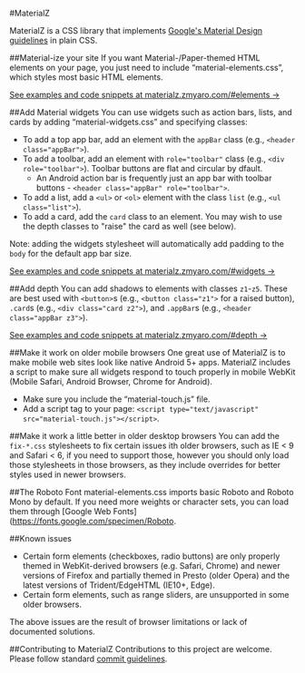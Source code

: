 #MaterialZ

MaterialZ is a CSS library that implements [Google's Material Design guidelines](http://google.com/design) in plain CSS.


##Material-ize your site
If you want Material-/Paper-themed HTML elements on your page, you just need to include “material-elements.css”, which styles most basic HTML elements.

[See examples and code snippets at materialz.zmyaro.com/#elements →](https://materialz.zmyaro.com/#elements)

##Add Material widgets
You can use widgets such as action bars, lists, and cards by adding “material-widgets.css” and specifying classes:
* To add a top app bar, add an element with the `appBar` class (e.g., `<header class="appBar">`).
* To add a toolbar, add an element with `role="toolbar"` class (e.g., `<div role="toolbar">`).  Toolbar buttons are flat and circular by dfault.
  - An Android action bar is frequently just an app bar with toolbar buttons - `<header class="appBar" role="toolbar">`.
* To add a list, add a `<ul>` or `<ol>` element with the class `list` (e.g., `<ul class="list">`).
* To add a card, add the `card` class to an element.  You may wish to use the depth classes to "raise" the card as well (see below).

Note: adding the widgets stylesheet will automatically add padding to the `body` for the default app bar size.

[See examples and code snippets at materialz.zmyaro.com/#widgets →](https://materialz.zmyaro.com/#widgets)

##Add depth
You can add shadows to elements with classes `z1`-`z5`.  These are best used with `<button>`s (e.g., `<button class="z1">` for a raised button), `.card`s (e.g., `<div class="card z2">`), and `.appBar`s (e.g., `<header class="appBar z3">`).

[See examples and code snippets at materialz.zmyaro.com/#depth →](https://materialz.zmyaro.com/#depth)

##Make it work on older mobile browsers
One great use of MaterialZ is to make mobile web sites look like native Android 5+ apps.  MaterialZ includes a script to make sure all widgets respond to touch properly in mobile WebKit (Mobile Safari, Android Browser, Chrome for Android).
* Make sure you include the “material-touch.js” file.
* Add a script tag to your page: `<script type="text/javascript" src="material-touch.js"></script>`.

##Make it work a little better in older desktop browsers
You can add the `fix-*.css` stylesheets to fix certain issues ith older browsers, such as IE < 9 and Safari < 6, if you need to support those, however you should only load those stylesheets in those browsers, as they include overrides for better styles used in newer browsers.

##The Roboto Font
material-elements.css imports basic Roboto and Roboto Mono by default.  If you need more weights or character sets, you can load them through [Google Web Fonts](https://fonts.google.com/specimen/Roboto.

##Known issues
* Certain form elements (checkboxes, radio buttons) are only properly themed in WebKit-derived browsers (e.g. Safari, Chrome) and newer versions of Firefox and partially themed in Presto (older Opera) and the latest versions of Trident/EdgeHTML (IE10+, Edge).
* Certain form elements, such as range sliders, are unsupported in some older browsers.

The above issues are the result of browser limitations or lack of documented solutions.

##Contributing to MaterialZ
Contributions to this project are welcome.  Please follow standard [commit guidelines](http://git-scm.com/book/ch5-2.html#Commit-Guidelines).
